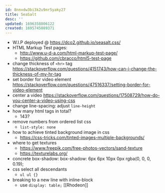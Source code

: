 ```yaml
---
id: 8nnxdw3bi3k2u9nr5yaky27
title: SeaSalt
desc: ''
updated: 1696358806122
created: 1695745089371
---
```

- W.I.P deployed @ https://dco2.github.io/seasalt.css/
- HTML Markup Test pages:
  - http://www.u-d-a.com/html-markup-test-page/
  - https://github.com/cbracco/html5-test-page
- change thickness of `<hr>` tag https://stackoverflow.com/questions/4151743/how-can-i-change-the-thickness-of-my-hr-tag
- set border for video element https://stackoverflow.com/questions/47516337/setting-border-for-video-element
- center a video https://stackoverflow.com/questions/17508729/how-do-you-center-a-video-using-css
- change line-spacing: adjust `line-height`
- how many html tags in total?
  - 143?
- remove numbers from ordered list css
  -  `list-style: none`
- how to achieve tinted background image in css
  - https://css-tricks.com/tinted-images-multiple-backgrounds/
- where to get textures
  - https://www.freepik.com/free-photos-vectors/sand-texture
  - https://texturelabs.org/
- concrete box-shadow: box-shadow: 6px 6px 10px 0px rgba(0, 0, 0, 0.19);
- css select all descendants
  - `ul ul {}`
- breaking to a new line with inline-block
  - use `display: table;`
[[Rhodeon]]
